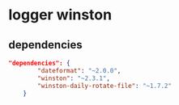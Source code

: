 # logger winston

## dependencies

```json
"dependencies": {
		"dateformat": "~2.0.0",
		"winston": "~2.3.1",
		"winston-daily-rotate-file": "~1.7.2"
	}
```
